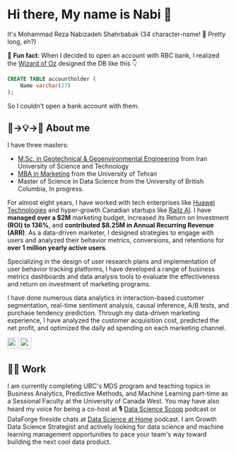 # Hi there, My name is Nabi 👋
It's Mohammad Reza Nabizadeh Shahrbabak (34 character-name! 🤯 Pretty long, eh?)

🫠 **Fun fact**: When I decided to open an account with RBC bank, I realized the [Wizard of Oz](https://www.brentozar.com/archive/2012/10/learn-speak-dba-slang-terms/) designed the DB like this 👇
```sql
CREATE TABLE accountholder (
    Name varchar(27)
);
```
So I couldn't open a bank account with them.

## 🐣→💡→🚀 About me
I have three masters:
- [M.Sc. in Geotechnical & Geoenvironmental Engineering](https://nabi.me/resume/msc-geotechnical-engineering) from Iran University of Science and Technology
- [MBA in Marketing](https://nabi.me/resume/mba-in-marketing) from the University of Tehran
- Master of Science in Data Science from the University of British Columbia, In progress.

For almost eight years, I have worked with tech enterprises like [Huawei Technologies](https://nabi.me/resume/2018-product-marketing-manager) and hyper-growth Canadian startups like [Railz AI](https://nabi.me/resume/2021-demand-generation-manager). I have **managed over a $2M** marketing budget, increased its Return on Investment **(ROI) to 136%**, and **contributed $8.25M in Annual Recurring Revenue (ARR)**. As a data-driven marketer, I designed strategies to engage with users and analyzed their behavior metrics, conversions, and retentions for **over 1 million yearly active users**.

Specializing in the design of user research plans and implementation of user behavior tracking platforms, I have developed a range of business metrics dashboards and data analysis tools to evaluate the effectiveness and return on investment of marketing programs.

I have done numerous data analytics in interaction-based customer segmentation, real-time sentiment analysis, causal inference, A/B tests, and purchase tendency prediction. Through my data-driven marketing experience, I have analyzed the customer acquisition cost, predicted the net profit, and optimized the daily ad spending on each marketing channel.

<p><a href="https://www.linkedin.com/in/mnabizadeh/" target="_blank"><img src="https://img.shields.io/badge/-LinkedIn-0e76a8?style=for-the-badge&amp;logo=Linkedin&amp;logoColor=white" style="height:25px" /></a> <a href="https://nabi.me" target="_blank"><img src="https://img.shields.io/badge/Website-3b5998?style=for-the-badge&amp;logo=google-chrome&amp;logoColor=white" style="height:25px" /></a></p>

## 👨‍💻 Work
I am currently completing UBC's MDS program and teaching topics in Business Analytics, Predictive Methods, and Machine Learning part-time as a Sessional Faculty at the University of Canada West. You may have also heard my voice for being a co-host at 🎙️ [Data Science Scoop](https://datasciencescoop.com/) podcast or DataForge fireside chats at [Data Science at Home](https://datascienceathome.com) podcast.
I am Growth Data Science Strategist and actively looking for data science and machine learning management opportunities to pace your team's way toward building the next cool data product.



<!--
**mrnabiz/mrnabiz** is a ✨ _special_ ✨ repository because its `README.md` (this file) appears on your GitHub profile.

Here are some ideas to get you started:

- 🔭 I’m currently working on ...
- 🌱 I’m currently learning ...
- 👯 I’m looking to collaborate on ...
- 🤔 I’m looking for help with ...
- 💬 Ask me about ...
- 📫 How to reach me: ...
- 😄 Pronouns: ...
- ⚡ Fun fact: ...
-->
